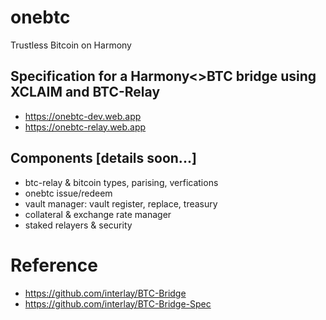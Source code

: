 # onebtc
Trustless Bitcoin on Harmony

## Specification for a Harmony<>BTC bridge using XCLAIM and BTC-Relay
* https://onebtc-dev.web.app
* https://onebtc-relay.web.app

## Components [details soon...]
* btc-relay & bitcoin types, parising, verfications
* onebtc issue/redeem
* vault manager: vault register, replace, treasury
* collateral & exchange rate manager
* staked relayers & security

# Reference
* https://github.com/interlay/BTC-Bridge
* https://github.com/interlay/BTC-Bridge-Spec